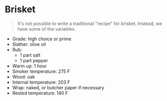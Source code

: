 Brisket
=======

> It's not possible to write a traditional "recipe" for brisket. Instead, we have some of the variables.

- Grade: high choice or prime
- Slather: olive oil
- Rub:
  - 1 part salt
  - 1 part pepper
- Warm up: 1 hour
- Smoker temperature: 275 F
- Wood: oak
- Internal temperature: 203 F
- Wrap: naked, or butcher paper if necessary
- Rested temperature: 140 F
